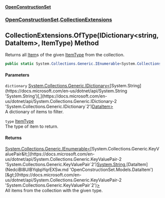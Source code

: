 #### [OpenConstructionSet](index.md 'index')
### [OpenConstructionSet](index.md#OpenConstructionSet 'OpenConstructionSet').[CollectionExtensions](FWc82w3EK+Efojdw03oX_w.md 'OpenConstructionSet.CollectionExtensions')
## CollectionExtensions.OfType(IDictionary&lt;string,DataItem&gt;, ItemType) Method
Returns all [Item](Z9pYmp3jhG_PhNCQ0nlOeg.md 'OpenConstructionSet.Models.Item')s of the given [ItemType](QKunUA3okX9+HGcnTOur3g.md 'OpenConstructionSet.Models.ItemType') from the collection.  
```csharp
public static System.Collections.Generic.IEnumerable<System.Collections.Generic.KeyValuePair<string,OpenConstructionSet.Models.DataItem>> OfType(this System.Collections.Generic.IDictionary<string,OpenConstructionSet.Models.DataItem> dictionary, OpenConstructionSet.Models.ItemType type);
```
#### Parameters
<a name='OpenConstructionSet_CollectionExtensions_OfType(System_Collections_Generic_IDictionary_string_OpenConstructionSet_Models_DataItem__OpenConstructionSet_Models_ItemType)_dictionary'></a>
`dictionary` [System.Collections.Generic.IDictionary&lt;](https://docs.microsoft.com/en-us/dotnet/api/System.Collections.Generic.IDictionary-2 'System.Collections.Generic.IDictionary`2')[System.String](https://docs.microsoft.com/en-us/dotnet/api/System.String 'System.String')[,](https://docs.microsoft.com/en-us/dotnet/api/System.Collections.Generic.IDictionary-2 'System.Collections.Generic.IDictionary`2')[DataItem](NedciBI8UIBYqbpYqrEXSw.md 'OpenConstructionSet.Models.DataItem')[&gt;](https://docs.microsoft.com/en-us/dotnet/api/System.Collections.Generic.IDictionary-2 'System.Collections.Generic.IDictionary`2')  
A dictionary of items to filter.
  
<a name='OpenConstructionSet_CollectionExtensions_OfType(System_Collections_Generic_IDictionary_string_OpenConstructionSet_Models_DataItem__OpenConstructionSet_Models_ItemType)_type'></a>
`type` [ItemType](QKunUA3okX9+HGcnTOur3g.md 'OpenConstructionSet.Models.ItemType')  
The type of item to return.
  
#### Returns
[System.Collections.Generic.IEnumerable&lt;](https://docs.microsoft.com/en-us/dotnet/api/System.Collections.Generic.IEnumerable-1 'System.Collections.Generic.IEnumerable`1')[System.Collections.Generic.KeyValuePair&lt;](https://docs.microsoft.com/en-us/dotnet/api/System.Collections.Generic.KeyValuePair-2 'System.Collections.Generic.KeyValuePair`2')[System.String](https://docs.microsoft.com/en-us/dotnet/api/System.String 'System.String')[,](https://docs.microsoft.com/en-us/dotnet/api/System.Collections.Generic.KeyValuePair-2 'System.Collections.Generic.KeyValuePair`2')[DataItem](NedciBI8UIBYqbpYqrEXSw.md 'OpenConstructionSet.Models.DataItem')[&gt;](https://docs.microsoft.com/en-us/dotnet/api/System.Collections.Generic.KeyValuePair-2 'System.Collections.Generic.KeyValuePair`2')[&gt;](https://docs.microsoft.com/en-us/dotnet/api/System.Collections.Generic.IEnumerable-1 'System.Collections.Generic.IEnumerable`1')  
All items from the collection with the given type.
